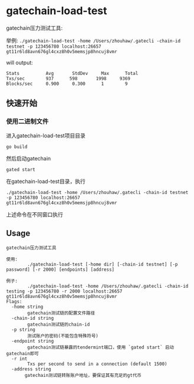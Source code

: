 # gatechain-load-test

gatechain压力测试工具:

举例: `./gatechain-load-test -home /Users/zhouhaw/.gatecli -chain-id testnet -p 123456780 localhost:26657 gt11r6ld8avn676gl4cxz8h0v5memsjp8hncuj8vmr`

will output:

```
Stats          Avg       StdDev     Max      Total
Txs/sec        937      598       1998     9369
Blocks/sec     0.900     0.300      1        9
```


## 快速开始

### 使用二进制文件
进入gatechain-load-test项目目录
```
go build
```


然后启动gatechain

```
gated start
```
在gatechain-load-test目录，执行
```
./gatechain-load-test -home /Users/zhouhaw/.gatecli -chain-id testnet -p 123456780 localhost:26657 gt11r6ld8avn676gl4cxz8h0v5memsjp8hncuj8vmr
```

上述命令在不同窗口执行

## Usage

```
gatechain压力测试工具

使用:
        ./gatechain-load-test [-home dir] [-chain-id testnet] [-p password] [-r 2000] [endpoints] [address]

例子:
        ./gatechain-load-test -home /Users/zhouhaw/.gatecli -chain-id testing -p 123456780 -r 2000 localhost:26657 gt11r6ld8avn676gl4cxz8h0v5memsjp8hncuj8vmr
Flags:
  -home string
        gatechain测试链的配置文件路径
  -chain-id string
        gatechain测试链的chain-id
  -p string
        测试账户的密码(不能包含特殊符号)
  -endpoint string
        gatechain测试链暴露的tendermint端口，使用 `gated start` 启动gatechain即可
  -r int
        Txs per second to send in a connection (default 1500)
  -address string
       gatechain测试链转账账户地址，要保证其有充足的gt代币
```
